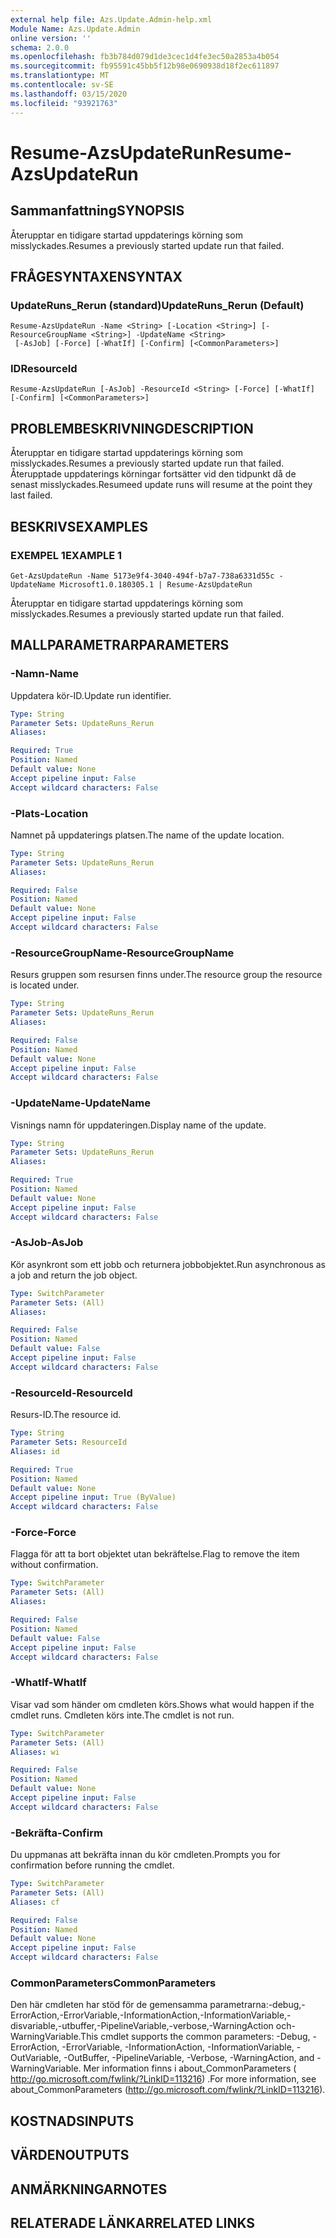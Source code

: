 ```yaml
---
external help file: Azs.Update.Admin-help.xml
Module Name: Azs.Update.Admin
online version: ''
schema: 2.0.0
ms.openlocfilehash: fb3b784d079d1de3cec1d4fe3ec50a2853a4b054
ms.sourcegitcommit: fb95591c45bb5f12b98e0690938d18f2ec611897
ms.translationtype: MT
ms.contentlocale: sv-SE
ms.lasthandoff: 03/15/2020
ms.locfileid: "93921763"
---
```

# <span data-ttu-id="6d1e4-101">Resume-AzsUpdateRun</span><span class="sxs-lookup"><span data-stu-id="6d1e4-101">Resume-AzsUpdateRun</span></span>

## <span data-ttu-id="6d1e4-102">Sammanfattning</span><span class="sxs-lookup"><span data-stu-id="6d1e4-102">SYNOPSIS</span></span>
<span data-ttu-id="6d1e4-103">Återupptar en tidigare startad uppdaterings körning som misslyckades.</span><span class="sxs-lookup"><span data-stu-id="6d1e4-103">Resumes a previously started update run that failed.</span></span>

## <span data-ttu-id="6d1e4-104">FRÅGESYNTAXEN</span><span class="sxs-lookup"><span data-stu-id="6d1e4-104">SYNTAX</span></span>

### <span data-ttu-id="6d1e4-105">UpdateRuns_Rerun (standard)</span><span class="sxs-lookup"><span data-stu-id="6d1e4-105">UpdateRuns_Rerun (Default)</span></span>
```
Resume-AzsUpdateRun -Name <String> [-Location <String>] [-ResourceGroupName <String>] -UpdateName <String>
 [-AsJob] [-Force] [-WhatIf] [-Confirm] [<CommonParameters>]
```

### <span data-ttu-id="6d1e4-106">ID</span><span class="sxs-lookup"><span data-stu-id="6d1e4-106">ResourceId</span></span>
```
Resume-AzsUpdateRun [-AsJob] -ResourceId <String> [-Force] [-WhatIf] [-Confirm] [<CommonParameters>]
```

## <span data-ttu-id="6d1e4-107">PROBLEMBESKRIVNING</span><span class="sxs-lookup"><span data-stu-id="6d1e4-107">DESCRIPTION</span></span>
<span data-ttu-id="6d1e4-108">Återupptar en tidigare startad uppdaterings körning som misslyckades.</span><span class="sxs-lookup"><span data-stu-id="6d1e4-108">Resumes a previously started update run that failed.</span></span> <span data-ttu-id="6d1e4-109">Återupptade uppdaterings körningar fortsätter vid den tidpunkt då de senast misslyckades.</span><span class="sxs-lookup"><span data-stu-id="6d1e4-109">Resumeed update runs will resume at the point they last failed.</span></span>

## <span data-ttu-id="6d1e4-110">BESKRIVS</span><span class="sxs-lookup"><span data-stu-id="6d1e4-110">EXAMPLES</span></span>

### <span data-ttu-id="6d1e4-111">EXEMPEL 1</span><span class="sxs-lookup"><span data-stu-id="6d1e4-111">EXAMPLE 1</span></span>
```
Get-AzsUpdateRun -Name 5173e9f4-3040-494f-b7a7-738a6331d55c -UpdateName Microsoft1.0.180305.1 | Resume-AzsUpdateRun
```

<span data-ttu-id="6d1e4-112">Återupptar en tidigare startad uppdaterings körning som misslyckades.</span><span class="sxs-lookup"><span data-stu-id="6d1e4-112">Resumes a previously started update run that failed.</span></span>

## <span data-ttu-id="6d1e4-113">MALLPARAMETRAR</span><span class="sxs-lookup"><span data-stu-id="6d1e4-113">PARAMETERS</span></span>

### <span data-ttu-id="6d1e4-114">-Namn</span><span class="sxs-lookup"><span data-stu-id="6d1e4-114">-Name</span></span>
<span data-ttu-id="6d1e4-115">Uppdatera kör-ID.</span><span class="sxs-lookup"><span data-stu-id="6d1e4-115">Update run identifier.</span></span>

```yaml
Type: String
Parameter Sets: UpdateRuns_Rerun
Aliases:

Required: True
Position: Named
Default value: None
Accept pipeline input: False
Accept wildcard characters: False
```

### <span data-ttu-id="6d1e4-116">-Plats</span><span class="sxs-lookup"><span data-stu-id="6d1e4-116">-Location</span></span>
<span data-ttu-id="6d1e4-117">Namnet på uppdaterings platsen.</span><span class="sxs-lookup"><span data-stu-id="6d1e4-117">The name of the update location.</span></span>

```yaml
Type: String
Parameter Sets: UpdateRuns_Rerun
Aliases:

Required: False
Position: Named
Default value: None
Accept pipeline input: False
Accept wildcard characters: False
```

### <span data-ttu-id="6d1e4-118">-ResourceGroupName</span><span class="sxs-lookup"><span data-stu-id="6d1e4-118">-ResourceGroupName</span></span>
<span data-ttu-id="6d1e4-119">Resurs gruppen som resursen finns under.</span><span class="sxs-lookup"><span data-stu-id="6d1e4-119">The resource group the resource is located under.</span></span>

```yaml
Type: String
Parameter Sets: UpdateRuns_Rerun
Aliases:

Required: False
Position: Named
Default value: None
Accept pipeline input: False
Accept wildcard characters: False
```

### <span data-ttu-id="6d1e4-120">-UpdateName</span><span class="sxs-lookup"><span data-stu-id="6d1e4-120">-UpdateName</span></span>
<span data-ttu-id="6d1e4-121">Visnings namn för uppdateringen.</span><span class="sxs-lookup"><span data-stu-id="6d1e4-121">Display name of the update.</span></span>

```yaml
Type: String
Parameter Sets: UpdateRuns_Rerun
Aliases:

Required: True
Position: Named
Default value: None
Accept pipeline input: False
Accept wildcard characters: False
```

### <span data-ttu-id="6d1e4-122">-AsJob</span><span class="sxs-lookup"><span data-stu-id="6d1e4-122">-AsJob</span></span>
<span data-ttu-id="6d1e4-123">Kör asynkront som ett jobb och returnera jobbobjektet.</span><span class="sxs-lookup"><span data-stu-id="6d1e4-123">Run asynchronous as a job and return the job object.</span></span>

```yaml
Type: SwitchParameter
Parameter Sets: (All)
Aliases:

Required: False
Position: Named
Default value: False
Accept pipeline input: False
Accept wildcard characters: False
```

### <span data-ttu-id="6d1e4-124">-ResourceId</span><span class="sxs-lookup"><span data-stu-id="6d1e4-124">-ResourceId</span></span>
<span data-ttu-id="6d1e4-125">Resurs-ID.</span><span class="sxs-lookup"><span data-stu-id="6d1e4-125">The resource id.</span></span>

```yaml
Type: String
Parameter Sets: ResourceId
Aliases: id

Required: True
Position: Named
Default value: None
Accept pipeline input: True (ByValue)
Accept wildcard characters: False
```

### <span data-ttu-id="6d1e4-126">-Force</span><span class="sxs-lookup"><span data-stu-id="6d1e4-126">-Force</span></span>
<span data-ttu-id="6d1e4-127">Flagga för att ta bort objektet utan bekräftelse.</span><span class="sxs-lookup"><span data-stu-id="6d1e4-127">Flag to remove the item without confirmation.</span></span>

```yaml
Type: SwitchParameter
Parameter Sets: (All)
Aliases:

Required: False
Position: Named
Default value: False
Accept pipeline input: False
Accept wildcard characters: False
```

### <span data-ttu-id="6d1e4-128">-WhatIf</span><span class="sxs-lookup"><span data-stu-id="6d1e4-128">-WhatIf</span></span>
<span data-ttu-id="6d1e4-129">Visar vad som händer om cmdleten körs.</span><span class="sxs-lookup"><span data-stu-id="6d1e4-129">Shows what would happen if the cmdlet runs.</span></span>
<span data-ttu-id="6d1e4-130">Cmdleten körs inte.</span><span class="sxs-lookup"><span data-stu-id="6d1e4-130">The cmdlet is not run.</span></span>

```yaml
Type: SwitchParameter
Parameter Sets: (All)
Aliases: wi

Required: False
Position: Named
Default value: None
Accept pipeline input: False
Accept wildcard characters: False
```

### <span data-ttu-id="6d1e4-131">-Bekräfta</span><span class="sxs-lookup"><span data-stu-id="6d1e4-131">-Confirm</span></span>
<span data-ttu-id="6d1e4-132">Du uppmanas att bekräfta innan du kör cmdleten.</span><span class="sxs-lookup"><span data-stu-id="6d1e4-132">Prompts you for confirmation before running the cmdlet.</span></span>

```yaml
Type: SwitchParameter
Parameter Sets: (All)
Aliases: cf

Required: False
Position: Named
Default value: None
Accept pipeline input: False
Accept wildcard characters: False
```

### <span data-ttu-id="6d1e4-133">CommonParameters</span><span class="sxs-lookup"><span data-stu-id="6d1e4-133">CommonParameters</span></span>
<span data-ttu-id="6d1e4-134">Den här cmdleten har stöd för de gemensamma parametrarna:-debug,-ErrorAction,-ErrorVariable,-InformationAction,-InformationVariable,-disvariable,-utbuffer,-PipelineVariable,-verbose,-WarningAction och-WarningVariable.</span><span class="sxs-lookup"><span data-stu-id="6d1e4-134">This cmdlet supports the common parameters: -Debug, -ErrorAction, -ErrorVariable, -InformationAction, -InformationVariable, -OutVariable, -OutBuffer, -PipelineVariable, -Verbose, -WarningAction, and -WarningVariable.</span></span> <span data-ttu-id="6d1e4-135">Mer information finns i about_CommonParameters ( http://go.microsoft.com/fwlink/?LinkID=113216) .</span><span class="sxs-lookup"><span data-stu-id="6d1e4-135">For more information, see about_CommonParameters (http://go.microsoft.com/fwlink/?LinkID=113216).</span></span>

## <span data-ttu-id="6d1e4-136">KOSTNADS</span><span class="sxs-lookup"><span data-stu-id="6d1e4-136">INPUTS</span></span>

## <span data-ttu-id="6d1e4-137">VÄRDEN</span><span class="sxs-lookup"><span data-stu-id="6d1e4-137">OUTPUTS</span></span>

## <span data-ttu-id="6d1e4-138">ANMÄRKNINGAR</span><span class="sxs-lookup"><span data-stu-id="6d1e4-138">NOTES</span></span>

## <span data-ttu-id="6d1e4-139">RELATERADE LÄNKAR</span><span class="sxs-lookup"><span data-stu-id="6d1e4-139">RELATED LINKS</span></span>
